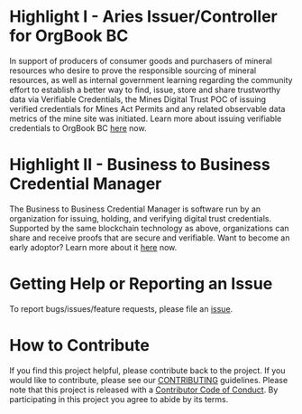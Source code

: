 # Highlight I - Aries Issuer/Controller for OrgBook BC

In support of producers of consumer goods and purchasers of mineral resources who desire to prove the responsible sourcing of mineral resources, as well as internal government learning regarding the community effort to establish a better way to find, issue, store and share trustworthy data via Verifiable Credentials, the Mines Digital Trust POC of issuing verified credentials for Mines Act Permits and any related observable data metrics of the mine site was initiated. Learn more about issuing verifiable credentials to OrgBook BC [here](./ISSUER-AGENT.md) now.

# Highlight II - Business to Business Credential Manager

The Business to Business Credential Manager is software run by an organization for issuing, holding, and verifying digital trust credentials. Supported by the same blockchain technology as above, organizations can share and receive proofs that are secure and verifiable. Want to become an early adoptor? Learn more about it [here](./BBCM.md) now.

# Getting Help or Reporting an Issue

To report bugs/issues/feature requests, please file an [issue](../../issues).

# How to Contribute

If you find this project helpful, please contribute back to the project. If you would like to contribute, please see our [CONTRIBUTING](./CONTRIBUTING.md) guidelines. Please note that this project is released with a [Contributor Code of Conduct](./CODE_OF_CONDUCT.md). By participating in this project you agree to abide by its terms.
